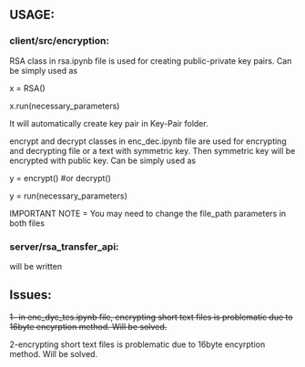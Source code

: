 ## USAGE:

### client/src/encryption:
RSA class in rsa.ipynb file is used for creating public-private key pairs. Can be simply used as 

x = RSA()

x.run(necessary_parameters)


It will automatically create key pair in Key-Pair folder.

encrypt and decrypt classes in enc_dec.ipynb file are used for encrypting and decrypting file or a text with symmetric key. Then symmetric key will be encrypted with public key. Can be simply used as

y = encrypt() #or decrypt()

y = run(necessary_parameters)

IMPORTANT NOTE = You may need to change the file_path parameters in both files

### server/rsa_transfer_api:

will be written


## Issues:
<del>1- in enc_dyc_tes.ipynb file, encrypting short text files is problematic due to 16byte encyrption method. Will be solved.</del>

2-encrypting short text files is problematic due to 16byte encyrption method. Will be solved.
